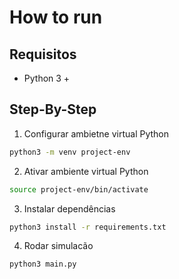 # How to run

## Requisitos

- Python 3 +

## Step-By-Step

1. Configurar ambietne virtual Python

```bash
python3 -m venv project-env
```

2. Ativar ambiente virtual Python

```bash
source project-env/bin/activate
```

3. Instalar dependências

```bash
python3 install -r requirements.txt
```

4. Rodar simulacão

```bash
python3 main.py
```